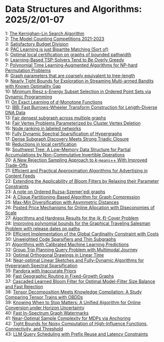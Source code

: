 # Data Structures and Algorithms: 2025/2/01-07  
1: [The Kernighan-Lin Search Algorithm](https://doi.org/10.48550/arXiv.2502.00316)  
2: [The Model Counting Competitions 2021-2023](https://doi.org/10.48550/arXiv.2504.13842)  
3: [Satisfactory Budget Division](https://doi.org/10.48550/arXiv.2502.00484)  
4: [PAC Learning is just Bipartite Matching (Sort of)](https://doi.org/10.48550/arXiv.2502.00607)  
5: [Optimal local certification on graphs of bounded pathwidth](https://doi.org/10.48550/arXiv.2502.00676)  
6: [Learning-Based TSP-Solvers Tend to Be Overly Greedy](https://doi.org/10.48550/arXiv.2502.00767)  
7: [Polynomial Time Learning-Augmented Algorithms for NP-hard Permutation  Problems](https://doi.org/10.48550/arXiv.2502.00841)  
8: [Graph parameters that are coarsely equivalent to tree-length](https://doi.org/10.48550/arXiv.2502.00951)  
9: [Nearly Tight Bounds for Exploration in Streaming Multi-armed Bandits  with Known Optimality Gap](https://doi.org/10.48550/arXiv.2502.01067)  
10: [Minimum Riesz s-Energy Subset Selection in Ordered Point Sets via  Dynamic Programming](https://doi.org/10.48550/arXiv.2502.01163)  
11: [On Exact Learning of $d$-Monotone Functions](https://doi.org/10.48550/arXiv.2502.01265)  
12: [IBB: Fast Burrows-Wheeler Transform Construction for Length-Diverse DNA  Data](https://doi.org/10.48550/arXiv.2502.01327)  
13: [Fair densest subgraph across multiple graphs](https://doi.org/10.48550/arXiv.2502.01381)  
14: [Fair Vertex Problems Parameterized by Cluster Vertex Deletion](https://doi.org/10.48550/arXiv.2502.01400)  
15: [Node ranking in labeled networks](https://doi.org/10.48550/arXiv.2502.01408)  
16: [Fully Dynamic Spectral Sparsification of Hypergraphs](https://doi.org/10.48550/arXiv.2502.01421)  
17: [Dense Subgraph Discovery Meets Strong Triadic Closure](https://doi.org/10.48550/arXiv.2502.01435)  
18: [Reductions in local certification](https://doi.org/10.48550/arXiv.2502.01551)  
19: [Southwest Tree: A Low-Memory Data Structure for Partial Accumulations by  Non-Commutative Invertible Operations](https://doi.org/10.48550/arXiv.2502.01603)  
20: [A New Rejection Sampling Approach to $k$-$\mathtt{means}$++ With  Improved Trade-Offs](https://doi.org/10.48550/arXiv.2502.02085)  
21: [Efficient and Practical Approximation Algorithms for Advertising in  Content Feeds](https://doi.org/10.48550/arXiv.2502.02115)  
22: [Extending the Applicability of Bloom Filters by Relaxing their Parameter  Constraints](https://doi.org/10.48550/arXiv.2502.02193)  
23: [A note on Ordered Ruzsa-Szemer\'edi graphs](https://doi.org/10.48550/arXiv.2502.02455)  
24: [A Clique Partitioning-Based Algorithm for Graph Compression](https://doi.org/10.48550/arXiv.2502.02477)  
25: [Max-Min Diversification with Asymmetric Distances](https://doi.org/10.48550/arXiv.2502.02530)  
26: [Posted Price Mechanisms for Online Allocation with Diseconomies of Scale](https://doi.org/10.48550/arXiv.2502.02543)  
27: [Algorithms and Hardness Results for the $(k,\ell)$-Cover Problem](https://doi.org/10.48550/arXiv.2502.02572)  
28: [Improving polynomial bounds for the Graphical Traveling Salesman Problem  with release dates on paths](https://doi.org/10.48550/arXiv.2502.02680)  
29: [Efficient Implementation of the Global Cardinality Constraint with Costs](https://doi.org/10.48550/arXiv.2502.02688)  
30: [Unweighted Code Sparsifiers and Thin Subgraphs](https://doi.org/10.48550/arXiv.2502.02799)  
31: [Algorithms with Calibrated Machine Learning Predictions](https://doi.org/10.48550/arXiv.2502.02861)  
32: [Group Trip Planning Query Problem with Multimodal Journey](https://doi.org/10.48550/arXiv.2502.03144)  
33: [Optimal Orthogonal Drawings in Linear Time](https://doi.org/10.48550/arXiv.2502.03309)  
34: [Near-optimal Linear Sketches and Fully-Dynamic Algorithms for Hypergraph  Spectral Sparsification](https://doi.org/10.48550/arXiv.2502.03313)  
35: [Pandora with Inaccurate Priors](https://doi.org/10.48550/arXiv.2502.03574)  
36: [Fast Geographic Routing in Fixed-Growth Graphs](https://doi.org/10.48550/arXiv.2502.03663)  
37: [Cascaded Learned Bloom Filter for Optimal Model-Filter Size Balance and  Fast Rejection](https://doi.org/10.48550/arXiv.2502.03696)  
38: [Tensor Decomposition Meets Knowledge Compilation: A Study Comparing  Tensor Trains with OBDDs](https://doi.org/10.48550/arXiv.2502.03702)  
39: [Knowing When to Stop Matters: A Unified Algorithm for Online Conversion  under Horizon Uncertainty](https://doi.org/10.48550/arXiv.2502.03817)  
40: [Fast In-Spectrum Graph Watermarks](https://doi.org/10.48550/arXiv.2502.04182)  
41: [Near-Optimal Sample Complexity for MDPs via Anchoring](https://doi.org/10.48550/arXiv.2502.04477)  
42: [Tight Bounds for Noisy Computation of High-Influence Functions,  Connectivity, and Threshold](https://doi.org/10.48550/arXiv.2502.04632)  
43: [LLM Query Scheduling with Prefix Reuse and Latency Constraints](https://doi.org/10.48550/arXiv.2502.04677)  